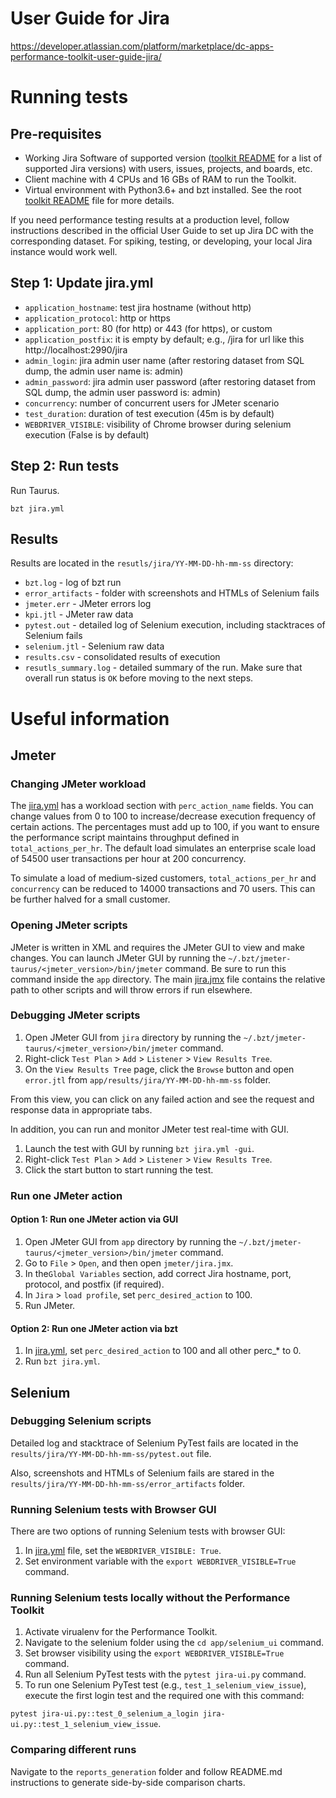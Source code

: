 # User Guide for Jira
https://developer.atlassian.com/platform/marketplace/dc-apps-performance-toolkit-user-guide-jira/

# Running tests
## Pre-requisites
* Working Jira Software of supported version ([toolkit README](../../README.md) for a list of supported Jira versions) with users, issues, projects, and boards, etc.
* Client machine with 4 CPUs and 16 GBs of RAM to run the Toolkit.
* Virtual environment with Python3.6+ and bzt installed. See the root [toolkit README](../../README.md) file for more details.

If you need performance testing results at a production level, follow instructions described 
in the official User Guide to set up Jira DC with the corresponding dataset.
For spiking, testing, or developing, your local Jira instance would work well.

## Step 1: Update jira.yml
* `application_hostname`: test jira hostname (without http)
* `application_protocol`: http or https
* `application_port`: 80 (for http) or 443 (for https), or custom
* `application_postfix`: it is empty by default; e.g., /jira for url like this http://localhost:2990/jira
* `admin_login`: jira admin user name (after restoring dataset from SQL dump, the admin user name is: admin)
* `admin_password`: jira admin user password (after restoring dataset from SQL dump, the admin user password is: admin) 
* `concurrency`: number of concurrent users for JMeter scenario
* `test_duration`: duration of test execution (45m is by default)
* `WEBDRIVER_VISIBLE`: visibility of Chrome browser during selenium execution (False is by default)

## Step 2: Run tests
Run Taurus.
```
bzt jira.yml
```

## Results
Results are located in the `resutls/jira/YY-MM-DD-hh-mm-ss` directory:
* `bzt.log` - log of bzt run
* `error_artifacts` - folder with screenshots and HTMLs of Selenium fails
* `jmeter.err` - JMeter errors log
* `kpi.jtl` - JMeter raw data
* `pytest.out` - detailed log of Selenium execution, including stacktraces of Selenium fails
* `selenium.jtl` - Selenium raw data
* `results.csv` - consolidated results of execution
* `resutls_summary.log` - detailed summary of the run. Make sure that overall run status is `OK` before moving to the 
next steps.


# Useful information

## Jmeter
### Changing JMeter workload
The [jira.yml](../../app/jira.yml) has a workload section with `perc_action_name` fields. You can change values from 0 to 100 to increase/decrease execution frequency of certain actions. 
The percentages must add up to 100, if you want to ensure the performance script maintains 
throughput defined in `total_actions_per_hr`. The default load simulates an enterprise scale load of 54500 user transactions per hour at 200 concurrency.

To simulate a load of medium-sized customers, `total_actions_per_hr` and `concurrency` can be reduced to 14000 transactions and 70 users. This can be further halved for a small customer.

### Opening JMeter scripts
JMeter is written in XML and requires the JMeter GUI to view and make changes. You can launch JMeter GUI by running the `~/.bzt/jmeter-taurus/<jmeter_version>/bin/jmeter` command. 
Be sure to run this command inside the `app` directory. The main [jira.jmx](../../app/jmeter/jira.jmx) file contains the relative path to other scripts and will throw errors if run elsewhere. 

### Debugging JMeter scripts
1. Open JMeter GUI from `jira` directory by running the `~/.bzt/jmeter-taurus/<jmeter_version>/bin/jmeter` command. 
2. Right-click `Test Plan` > `Add` > `Listener` > `View Results Tree`. 
3. On the `View Results Tree` page, click the `Browse` button and open `error.jtl` from `app/results/jira/YY-MM-DD-hh-mm-ss` folder.

From this view, you can click on any failed action and see the request and response data in appropriate tabs.

In addition, you can run and monitor JMeter test real-time with GUI.
1. Launch the test with GUI by running `bzt jira.yml -gui`.
2. Right-click `Test Plan` > `Add` > `Listener` > `View Results Tree`. 
3. Click the start button to start running the test.

### Run one JMeter action
#### Option 1: Run one JMeter action via GUI
1. Open JMeter GUI from `app` directory by running the `~/.bzt/jmeter-taurus/<jmeter_version>/bin/jmeter` command. 
2. Go to `File` > `Open`, and then open `jmeter/jira.jmx`.
2. In the`Global Variables` section, add correct Jira hostname, port, protocol, and postfix (if required).
3. In `Jira` > `load profile`, set `perc_desired_action` to 100.
4. Run JMeter.

#### Option 2: Run one JMeter action via bzt
1. In [jira.yml](../../app/jira.yml), set `perc_desired_action` to 100 and all other perc_* to 0.
2. Run `bzt jira.yml`.

## Selenium
### Debugging Selenium scripts
Detailed log and stacktrace of Selenium PyTest fails are located in the `results/jira/YY-MM-DD-hh-mm-ss/pytest.out` file. 

Also, screenshots and HTMLs of Selenium fails are stared in the `results/jira/YY-MM-DD-hh-mm-ss/error_artifacts` folder. 

### Running Selenium tests with Browser GUI
There are two options of running Selenium tests with browser GUI:
1. In [jira.yml](../../app/jira.yml) file, set the `WEBDRIVER_VISIBLE: True`.
2. Set environment variable with the `export WEBDRIVER_VISIBLE=True` command.


### Running Selenium tests locally without the Performance Toolkit
1. Activate virualenv for the Performance Toolkit.
2. Navigate to the selenium folder using the `cd app/selenium_ui` command. 
3. Set browser visibility using the `export WEBDRIVER_VISIBLE=True` command.
4. Run all Selenium PyTest tests with the `pytest jira-ui.py` command.
5. To run one Selenium PyTest test (e.g., `test_1_selenium_view_issue`), execute the first login test and the required one with this command:

`pytest jira-ui.py::test_0_selenium_a_login jira-ui.py::test_1_selenium_view_issue`.


### Comparing different runs
Navigate to the `reports_generation` folder and follow README.md instructions to generate side-by-side comparison charts.
